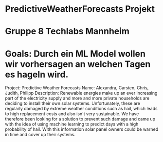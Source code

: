 # PredictiveWeatherForecasts Projekt
# Gruppe 8 Techlabs Mannheim

# Goals: Durch ein ML Model wollen wir vorhersagen an welchen Tagen es hageln wird.

Project: Predictive Weather Forecasts
Name: Alexandra, Carsten, Chris, Judith, Philipp
Description: Renewable energies make up an ever increasing part of the electricity supply and more and more private households are deciding to install their own solar systems. Unfortunately, these are regularly damaged by extreme weather conditions such as hail, which leads to high replacement costs and also isn't very sustainable. We have therefore been looking for a solution to prevent such damage and came up with the idea of using machine learning to predict days with a high probability of hail. With this information solar panel owners could be warned in time and cover up their systems.



